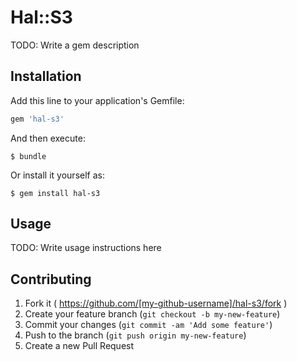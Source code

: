 # Hal::S3

TODO: Write a gem description

## Installation

Add this line to your application's Gemfile:

```ruby
gem 'hal-s3'
```

And then execute:

    $ bundle

Or install it yourself as:

    $ gem install hal-s3

## Usage

TODO: Write usage instructions here

## Contributing

1. Fork it ( https://github.com/[my-github-username]/hal-s3/fork )
2. Create your feature branch (`git checkout -b my-new-feature`)
3. Commit your changes (`git commit -am 'Add some feature'`)
4. Push to the branch (`git push origin my-new-feature`)
5. Create a new Pull Request
